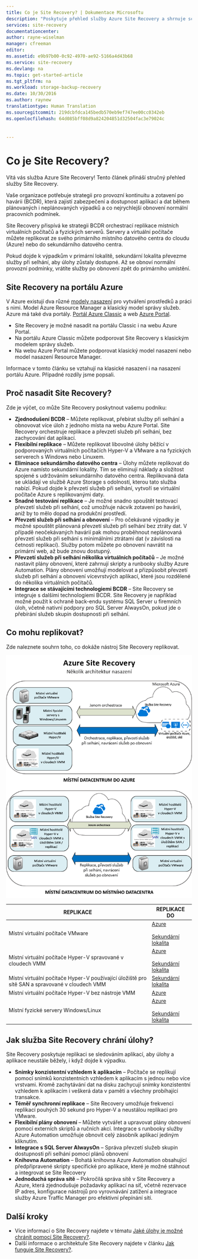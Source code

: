 ```yaml
---
title: Co je Site Recovery? | Dokumentace Microsoftu
description: "Poskytuje přehled služby Azure Site Recovery a shrnuje scénáře nasazení."
services: site-recovery
documentationcenter: 
author: rayne-wiselman
manager: cfreeman
editor: 
ms.assetid: e9b97b00-0c92-4970-ae92-5166a4d43b68
ms.service: site-recovery
ms.devlang: na
ms.topic: get-started-article
ms.tgt_pltfrm: na
ms.workload: storage-backup-recovery
ms.date: 10/30/2016
ms.author: raynew
translationtype: Human Translation
ms.sourcegitcommit: 219dcbfdca145bedb570eb9ef747ee00cc0342eb
ms.openlocfilehash: 64d085bff08d9a824204851d32504fac3e79024c


---
```

# <a name="what-is-site-recovery"></a>Co je Site Recovery?
Vítá vás služba Azure Site Recovery! Tento článek přináší stručný přehled služby Site Recovery.

Vaše organizace potřebuje strategii pro provozní kontinuitu a zotavení po havárii (BCDR), která zajistí zabezpečení a dostupnost aplikací a dat během plánovaných i neplánovaných výpadků a co nejrychlejší obnovení normální pracovních podmínek.

Site Recovery přispívá ke strategii BCDR orchestrací replikace místních virtuálních počítačů a fyzických serverů. Servery a virtuální počítače můžete replikovat ze svého primárního místního datového centra do cloudu (Azure) nebo do sekundárního datového centra.

Pokud dojde k výpadkům v primární lokalitě, sekundární lokalita převezme služby při selhání, aby úlohy zůstaly dostupné. Až se obnoví normální provozní podmínky, vrátíte služby po obnovení zpět do primárního umístění.

## <a name="site-recovery-in-the-azure-portal"></a>Site Recovery na portálu Azure
V Azure existují dva různé [modely nasazení](../resource-manager-deployment-model.md) pro vytváření prostředků a práci s nimi. Model Azure Resource Manager a klasický model správy služeb. Azure má také dva portály. [Portál Azure Classic](https://manage.windowsazure.com/) a web [Azure Portal](https://portal.azure.com).

* Site Recovery je možné nasadit na portálu Classic i na webu Azure Portal.
* Na portálu Azure Classic můžete podporovat Site Recovery s klasickým modelem správy služeb.
* Na webu Azure Portal můžete podporovat klasický model nasazení nebo model nasazení Resource Manager.

Informace v tomto článku se vztahují na klasické nasazení i na nasazení portálu Azure. Případné rozdíly jsme popsali.

## <a name="why-deploy-site-recovery"></a>Proč nasadit Site Recovery?
Zde je výčet, co může Site Recovery poskytnout vašemu podniku:

* **Zjednodušení BCDR** – Můžete replikovat, přebírat služby při selhání a obnovovat více úloh z jednoho místa na webu Azure Portal. Site Recovery orchestruje replikace a převzetí služeb při selhání, bez zachycování dat aplikací.
* **Flexibilní replikace** – Můžete replikovat libovolné úlohy běžící v podporovaných virtuálních počítačích Hyper-V a VMware a na fyzických serverech s Windows nebo Linuxem.
* **Eliminace sekundárního datového centra** – Úlohy můžete replikovat do Azure namísto sekundární lokality. Tím se eliminují náklady a složitost spojené s udržováním sekundárního datového centra. Replikovaná data se ukládají ve službě Azure Storage s odolností, kterou tato služba nabízí. Pokud dojde k převzetí služeb při selhání, vytvoří se virtuální počítače Azure s replikovanými daty.
* **Snadné testování replikace** – Je možné snadno spouštět testovací převzetí služeb při selhání, což umožňuje nácvik zotavení po havárii, aniž by to mělo dopad na produkční prostředí.
* **Převzetí služeb při selhání a obnovení** – Pro očekávané výpadky je možné spouštět plánovaná převzetí služeb při selhání bez ztráty dat. V případě neočekávaných havárií pak mohou proběhnout neplánovaná převzetí služeb při selhání s minimálními ztrátami dat (v závislosti na četnosti replikací). Služby potom můžete po obnovení navrátit na primární web, až bude znovu dostupný.
* **Převzetí služeb při selhání několika virtuálních počítačů** – Je možné nastavit plány obnovení, které zahrnují skripty a runbooky služby Azure Automation. Plány obnovení umožňují modelovat a přizpůsobit převzetí služeb při selhání a obnovení vícevrstvých aplikací, které jsou rozdělené do několika virtuálních počítačů.
* **Integrace se stávajícími technologiemi BCDR** – Site Recovery se integruje s dalšími technologiemi BCDR. Site Recovery je například možné použít k ochraně back-endu systému SQL Server u firemních úloh, včetně nativní podpory pro SQL Server AlwaysOn, pokud jde o přebírání služeb skupin dostupnosti při selhání.

## <a name="what-can-i-replicate"></a>Co mohu replikovat?
Zde naleznete souhrn toho, co dokáže nástroj Site Recovery replikovat.

![Z lokálního prostředí do lokálního prostředí](./media/site-recovery-overview/asr-overview-graphic.png)

| **REPLIKACE** | **REPLIKACE DO** |
| --- | --- |
| Místní virtuální počítače VMware |[Azure](site-recovery-vmware-to-azure-classic.md)<br/><br/> [Sekundární lokalita](site-recovery-vmware-to-vmware.md) |
| Místní virtuální počítače Hyper-V spravované v cloudech VMM |[Azure](site-recovery-vmm-to-azure.md)<br/><br/> [Sekundární lokalita](site-recovery-vmm-to-vmm.md) |
| Místní virtuální počítače Hyper-V používající úložiště pro sítě SAN a spravované v cloudech VMM |[Sekundární lokalita](site-recovery-vmm-san.md) |
| Místní virtuální počítače Hyper-V bez nástroje VMM |[Azure](site-recovery-hyper-v-site-to-azure.md) |
| Místní fyzické servery Windows/Linux |[Azure](site-recovery-vmware-to-azure-classic.md)<br/><br/> [Sekundární lokalita](site-recovery-vmware-to-vmware.md) |

## <a name="how-does-site-recovery-protect-workloads"></a>Jak služba Site Recovery chrání úlohy?
Site Recovery poskytuje replikaci se sledováním aplikací, aby úlohy a aplikace neustále běžely, i když dojde k výpadku.

* **Snímky konzistentní vzhledem k aplikacím** – Počítače se replikují pomocí snímků konzistentních vzhledem k aplikacím s jednou nebo více vrstvami. Kromě zachytávání dat na disku zachycují snímky konzistentní vzhledem k aplikacím i veškerá data v paměti a všechny probíhající transakce.
* **Téměř synchronní replikace** – Site Recovery umožňuje frekvenci replikací pouhých 30 sekund pro Hyper-V a neustálou replikaci pro VMware.
* **Flexibilní plány obnovení** – Můžete vytvářet a upravovat plány obnovení pomocí externích skriptů a ručních akcí. Integrace s runbooky služby Azure Automation umožňuje obnovit celý zásobník aplikací jediným kliknutím.
* **Integrace s SQL Server AlwaysOn** – Správa převzetí služeb skupin dostupnosti při selhání pomocí plánů obnovení
* **Knihovna Automation** – Bohatá knihovna Azure Automation obsahující předpřipravené skripty specifické pro aplikace, které je možné stáhnout a integrovat se Site Recovery
* **Jednoduchá správa sítě** – Pokročilá správa sítě v Site Recovery a Azure, která zjednodušuje požadavky aplikací na síť, včetně rezervace IP adres, konfigurace nástrojů pro vyrovnávání zatížení a integrace služby Azure Traffic Manager pro efektivní přepínání sítí.

## <a name="next-steps"></a>Další kroky
* Více informací o Site Recovery najdete v tématu [Jaké úlohy je možné chránit pomocí Site Recovery?](site-recovery-workload.md).
* Další informace o architektuře Site Recovery najdete v článku [Jak funguje Site Recovery?](site-recovery-components.md).




<!---HONumber=Nov16_HO2-->


